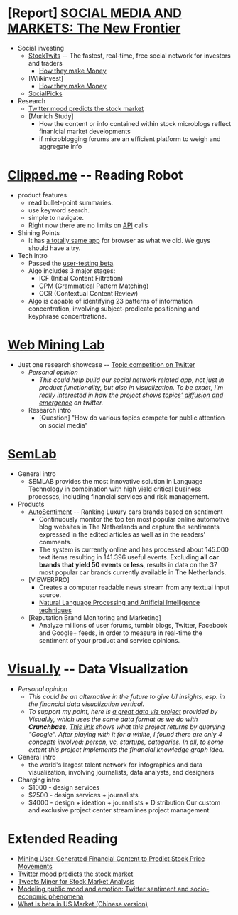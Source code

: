 [Report] [SOCIAL MEDIA AND MARKETS: The New Frontier](http://www.battleofthequants.com/Research/Whitepaper-_Social_Media_and_Markets-The_New_Frontier.pdf "Paper")
===================
* Social investing
	* [StockTwits](http://stocktwits.com/) -- The fastest, real-time, free social network for investors and traders 
		* [How they make Money](http://stocktwits.com/store/categories/1)
	* [WIikinvest]
		* [How they make Money](http://www.wikinvest.com/site/Advertise)
	* [SocialPicks](http://www.socialpicks.com/)
* Research
	* [Twitter mood predicts the stock market](http://arxiv.org/abs/1010.3003 "Paper")
	* [Munich Study]
		* How the content or info contained within stock microblogs reflect finanlcial market developments
		* if microblogging forums are an efficient  platform to weigh and aggregate info

[Clipped.me](http://www.clipped.me/) -- Reading Robot
========
* product features
	* read bullet-point summaries.
	* use keyword search.
	* simple to navigate.
	* Right now there are no limits on [API](http://www.clipped.me/api.html) calls
* Shining Points
	* It has [a totally same app](http://www.clipped.me/bookmarklet.html) for browser as what we did. We guys should have a try.
* Tech intro
	* Passed the [user-testing beta](http://en.wikipedia.org/wiki/Software_release_life_cycle#Beta). 
	* Algo includes 3 major stages:
		* ICF (Initial Content Filtration)
		* GPM (Grammatical Pattern Matching)
		* CCR (Contextual Content Review)
	* Algo is capable of identifying 23 patterns of information concentration, involving subject-predicate positioning and keyphrase concentrations.

[Web Mining Lab](http://weblab.com.cityu.edu.hk/)
==========
* Just one research showcase -- [Topic competition on Twitter](http://www.youtube.com/watch?v=ymoUGksKmFA "Video")
	* _Personal opinion_
		* _This could help build our social network related app, not just in product functionality, but also in visualization. To be exact, I'm really interested in how the project shows [topics' diffusion and emergence](http://arxiv.org/pdf/1202.2215.pdf "Paper") on twitter._
	* Research intro
		* [Question] "How do various topics compete for public attention on social media"

[SemLab](http://www.semlab.nl/)
========
* General intro
	* SEMLAB provides the most innovative solution in Language Technology in combination with high yield critical business processes, including financial services and risk management.
* Products
	* [AutoSentiment](http://autosentiment.semlab.nl/public/) -- Ranking Luxury cars brands based on sentiment
		* Continuously monitor the top ten most popular online automotive blog websites in The Netherlands and capture the sentiments expressed in the edited articles as well as in the readers’ comments.
		* The system is currently online and has processed about 145.000 text items resulting in 141.396 useful events. Excluding **all car brands that yield 50 events or less**, results in data on the 37 most popular car brands currently available in The Netherlands.
	* [VIEWERPRO]
		* Creates a computer readable news stream from any textual input source.
		* [Natural Language Processing and Artificial Intelligence techniques](http://www.youtube.com/watch?v=AkRGxETeemA "Video")
	* [Reputation Brand Monitoring and Marketing]
		* Analyze millions of user forums, tumblr blogs, Twitter, Facebook and Google+ feeds, in order to measure in real-time the sentiment of  your product and service opinions.

[Visual.ly](http://visual.ly/) -- Data Visualization
==========
* _Personal opinion_
	* _This could be an alternative in the future to give UI insights, esp. in the financial data visualization vertical._
	* _To support my point, here is [a great data viz project](http://visual.ly/vizbox/startup-universe/, "The Startup Universe") provided by Visual.ly, which uses the same data format as we do with __Crunchbase__. [This link](http://vc-interactive-lb-393591138.us-east-1.elb.amazonaws.com/vc-webapp/api/v3/relations/su/google) shows what this project returns by querying "Google". After playing with it for a whilte, I found there are only 4 concepts involved: person, vc, startups, categories. In all, to some extent this project implements the financial knowledge graph idea._
* General intro
	* the world's largest talent network for infographics and data visualization, involving journalists, data analysts, and designers
* Charging intro
	* $1000 - design services
	* $2500 - design services + journalists 
	* $4000 - design + ideation + journalists + Distribution Our custom and exclusive project center streamlines project management

Extended Reading
==============
* [Mining User-Generated Financial Content to Predict Stock Price Movements](http://www.leuphana.de/fileadmin/user_upload/Forschungseinrichtungen/ics/files/FInAL/2012/FINAL-12-2012-1.pdf)
* [Twitter mood predicts the stock market](http://www.battleofthequants.com/Research/sdarticle.pdf)
* [Tweets Miner for Stock Market Analysis](http://arxiv.org/abs/1305.7014)
* [Modeling public mood and emotion: Twitter sentiment and socio-economic phenomena](http://arxiv.org/abs/0911.1583)
* [What is beta in US Market (Chinese version)](http://www.zhihu.com/question/21262543?utm_source=weibo&utm_medium=weibo_share&utm_content=share_question&utm_campaign=share_sidebar)
